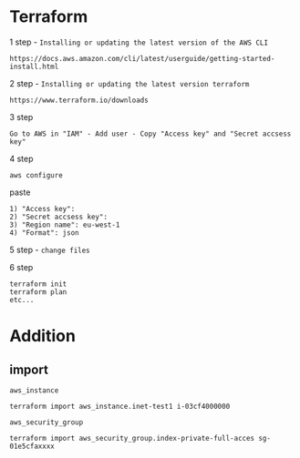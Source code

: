 # Terraform

1 step - ``Installing or updating the latest version of the AWS CLI``
``` 
https://docs.aws.amazon.com/cli/latest/userguide/getting-started-install.html 
```

2 step - ``Installing or updating the latest version terraform``
``` 
https://www.terraform.io/downloads
``` 
3 step 

``Go to AWS in "IAM" - Add user - Copy "Access key" and "Secret accsess key"``

4 step 
```
aws configure
```

paste
```
1) "Access key":
2) "Secret accsess key":
3) "Region name": eu-west-1
4) "Format": json
```

5 step - ``change files``

6 step 
```
terraform init
terraform plan
etc...
```


# Addition
## import

``aws_instance``
```
terraform import aws_instance.inet-test1 i-03cf4000000
```
``aws_security_group``
```
terraform import aws_security_group.index-private-full-acces sg-01e5cfaxxxx
```